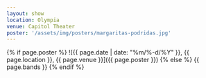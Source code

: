 ```yaml
---
layout: show
location: Olympia
venue: Capitol Theater
poster: '/assets/img/posters/margaritas-podridas.jpg'
---
```


{% if page.poster %}
![{{ page.date | date: "%m/%-d/%Y" }}, {{ page.location }}, {{ page.venue }}]({{ page.poster }})
{% else %}
{{ page.bands }}
{% endif %}
